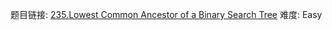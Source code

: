 题目链接: [235.Lowest Common Ancestor of a Binary Search Tree][1]
难度: Easy

[1]: https://leetcode.com/problems/lowest-common-ancestor-of-a-binary-search-tree/